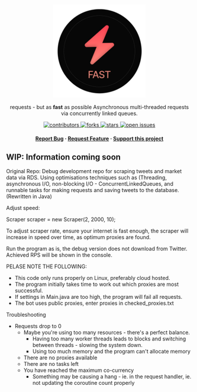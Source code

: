 <div align="center">
  <img src="assets/logo.png" alt="logo" width="250" height="auto" />  
  <p>
    requests - but as <b>fast</b> as possible
    Asynchronous multi-threaded requests via concurrently linked queues. 
  </p>
  
  
<!-- Badges -->
<p>
  <a href="https://github.com/couldbejake/fast/graphs/contributors">
    <img src="https://img.shields.io/github/contributors/couldbejake/fast" alt="contributors" />
  </a>

  <!--
  <a href="">
    <img src="https://img.shields.io/github/last-commit/couldbejake/spotify2mp3" alt="last update" />
  </a>
  -->
  
  <a href="https://github.com/couldbejake/fast/network/members">
    <img src="https://img.shields.io/github/forks/couldbejake/fast" alt="forks" />
  </a>
  
  <a href="https://github.com/couldbejake/fast/stargazers">
    <img src="https://img.shields.io/github/stars/couldbejake/fast" alt="stars" />
  </a>
  
  <a href="https://github.com/couldbejake/fast/issues/">
    <img src="https://img.shields.io/github/issues/couldbejake/fast" alt="open issues" />
  </a>
  
  <!--
  <a href="https://github.com/couldbejake/awesome-readme-template/blob/master/LICENSE">
    <img src="https://img.shields.io/github/license/couldbejake/awesome-readme-template.svg" alt="license" />
  </a>-->
</p>
   
<h4>
    <a href="https://github.com/couldbejake/fast/issues">Report Bug</a>
  <span> · </span>
    <a href="https://github.com/couldbejake/fast/issues/new">Request Feature</a>
  <span> · </span>
    <a href="https://www.buymeacoffee.com/couldbejake">Support this project</a>
  </h4>
</div>

<!-- Getting Started -->
## WIP: Information coming soon

Original Repo: Debug development repo for scraping tweets and market data via RDS. Using optimisations techniques such as (Threading, asynchronous I/O, non-blocking I/O - ConcurrentLinkedQueues, and runnable tasks for making requests and saving tweets to the database. (Rewritten in Java)

Adjust speed:

Scraper scraper = new Scraper(2, 2000, 10);

To adjust scraper rate, ensure your internet is fast enough, the scraper will increase in speed over time, as optimum proxies are found.

Run the program as is, the debug version does not download from Twitter. Achieved RPS will be shown in the console.

PELASE NOTE THE FOLLOWING:
- This code only runs properly on Linux, preferably cloud hosted.
- The program initially takes time to work out which proxies are most successful.
- If settings in Main.java are too high, the program will fail all requests.
- The bot uses public proxies, enter proxies in checked_proxies.txt

Troubleshooting
- Requests drop to 0
    - Maybe you're using too many resources - there's a perfect balance.
        - Having too many worker threads leads to blocks and switching between threads - slowing the system down.
        - Using too much memory and the program can't allocate memory
    - There are no proxies available
    - There are no tasks left
    - You have reached the maximum co-currency
        - Something may be causing a hang - ie. in the request handler, ie. not updating the coroutine count properly
</div>
